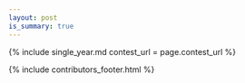 ```yaml
---
layout: post
is_summary: true
---
```


{% include single_year.md contest_url = page.contest_url %}

<div id="footer_space"></div>
{% include contributors_footer.html %}
